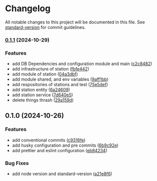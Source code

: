 # Changelog

All notable changes to this project will be documented in this file. See [standard-version](https://github.com/conventional-changelog/standard-version) for commit guidelines.

### [0.1.1](https://github.com/Alexbyte95/mibici/compare/v0.1.0...v0.1.1) (2024-10-29)


### Features

* add DB Dependencies and configuration module and main ([c2c8482](https://github.com/Alexbyte95/mibici/commit/c2c84820de6950ac13a34cd7e4b2bc34d32a1d67))
* add infrastructure of station ([fbfe442](https://github.com/Alexbyte95/mibici/commit/fbfe4429a3d116437e9c535090552607ed19de3c))
* add module of station ([04a3dbf](https://github.com/Alexbyte95/mibici/commit/04a3dbf4c19a59509390d7f3f7a0ee32eabe2738))
* add module shared, and env variables ([9aff1bb](https://github.com/Alexbyte95/mibici/commit/9aff1bb8b1f016cd87b2e12b514b874da2f9c3a7))
* add respositories of stations  and test ([75e5def](https://github.com/Alexbyte95/mibici/commit/75e5def779df0726a75fd39827a0a6c5384e1df5))
* add station entity ([6a24609](https://github.com/Alexbyte95/mibici/commit/6a246095a3d46e5ae30ff63b5a5825255c25ed38))
* add station service ([7d640e5](https://github.com/Alexbyte95/mibici/commit/7d640e52e4ea9ed995b0b186cb89569684f58e48))
* delete things thrash ([29a159d](https://github.com/Alexbyte95/mibici/commit/29a159dd2dea05815d662a538c8b204e0a86bb61))

## 0.1.0 (2024-10-26)


### Features

* add conventional commits ([c9316fe](https://github.com/Alexbyte95/mibici/commit/c9316fe348d00ac584183b86c7c336ce499508bf))
* add husky configuration and pre commits ([6b9c92e](https://github.com/Alexbyte95/mibici/commit/6b9c92e4b8bf7c39ffe69f1e8a197cf988f58d1c))
* add prettier and eslint configuration ([eb84234](https://github.com/Alexbyte95/mibici/commit/eb842340d193130572ea17068b95fc719f6da8d1))


### Bug Fixes

* add node version and standard-version ([a21e8f6](https://github.com/Alexbyte95/mibici/commit/a21e8f64eb91758d5c73385c4b415532982fb1e4))
